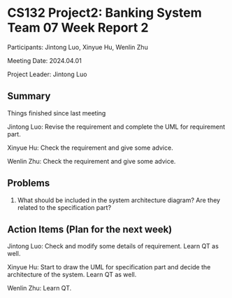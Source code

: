 # CS132 Project2: Banking System Team 07 Week Report 2

Participants: Jintong Luo, Xinyue Hu, Wenlin Zhu

Meeting Date: 2024.04.01

Project Leader: Jintong Luo

## Summary

Things finished since last meeting

Jintong Luo: Revise the requirement and complete the UML for requirement part.

Xinyue Hu: Check the requirement and give some advice.

Wenlin Zhu: Check the requirement and give some advice.

## Problems

1. What should be included in the system architecture diagram? Are they related to the specification part?

## Action Items (Plan for the next week)

Jintong Luo: Check and modify some details of requirement. Learn QT as well.

Xinyue Hu: Start to draw the UML for specification part and decide the architecture of the system. Learn QT as well.

Wenlin Zhu: Learn QT.
